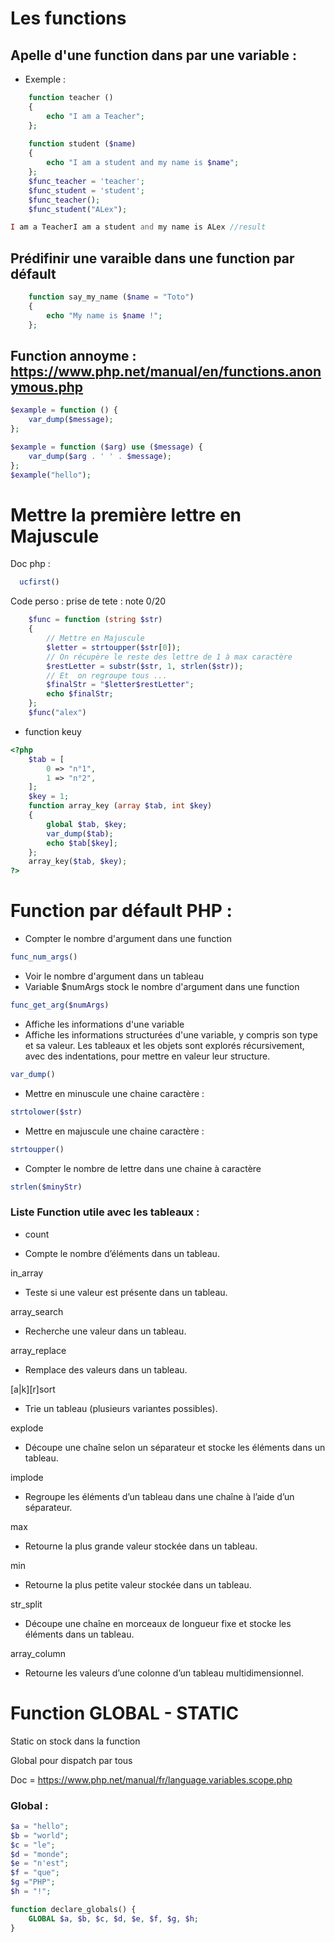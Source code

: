 Les functions 
===

## Apelle d'une function dans par une variable :

- Exemple  :

```PHP
    function teacher ()
    {
        echo "I am a Teacher";
    };
    
    function student ($name)
    {
        echo "I am a student and my name is $name";
    };
    $func_teacher = 'teacher';
    $func_student = 'student';
    $func_teacher();
    $func_student("ALex");
```

```PHP
I am a TeacherI am a student and my name is ALex //result
```
## Prédifinir une varaible dans une function par défault 

```PHP
    function say_my_name ($name = "Toto")
    {
        echo "My name is $name !";
    };
```

## Function annoyme : https://www.php.net/manual/en/functions.anonymous.php

```PHP 
$example = function () {
    var_dump($message);
};
```

```PHP
$example = function ($arg) use ($message) {
    var_dump($arg . ' ' . $message);
};
$example("hello");
```

# Mettre la première lettre en Majuscule

Doc php : 
```PHP
  ucfirst()
```

Code perso : prise de tete : note 0/20

```PHP
    $func = function (string $str)
    {
        // Mettre en Majuscule
        $letter = strtoupper($str[0]);
        // On récupère le reste des lettre de 1 à max caractère
        $restLetter = substr($str, 1, strlen($str));
        // Et  on regroupe tous ...
        $finalStr = "$letter$restLetter";
        echo $finalStr;
    };
    $func("alex")
```

 - function keuy
```PHP
<?php
    $tab = [
        0 => "n°1",
        1 => "n°2",
    ];
    $key = 1;
    function array_key (array $tab, int $key)
    {
        global $tab, $key;
        var_dump($tab);
        echo $tab[$key];
    };
    array_key($tab, $key);
?>
```

# Function par défault PHP :

- Compter le nombre d'argument dans une function 

```PHP
func_num_args()
```
- Voir le nombre d'argument dans un tableau
- Variable $numArgs stock le  nombre d'argument dans une function
```PHP
func_get_arg($numArgs)
```

-  Affiche les informations d'une variable
-  Affiche les informations structurées d'une variable, y compris son type et sa valeur. Les tableaux et les objets sont explorés récursivement, avec des indentations, pour mettre en valeur leur structure.
```PHP
var_dump()
```

- Mettre en minuscule une chaine caractère :

```PHP
strtolower($str)
```

- Mettre en majuscule une chaine caractère :
```PHP
strtoupper() 
```

- Compter le nombre de lettre dans une chaine à caractère 

```PHP
strlen($minyStr)
```



### Liste Function utile avec les tableaux :

- count

- Compte le nombre d’éléments dans un tableau.

in_array

- Teste si une valeur est présente dans un tableau.

array_search

- Recherche une valeur dans un tableau.

array_replace

- Remplace des valeurs dans un tableau.

[a|k][r]sort

- Trie un tableau (plusieurs variantes possibles).

explode

- Découpe une chaîne selon un séparateur et stocke les éléments dans un tableau.

implode

- Regroupe les éléments d’un tableau dans une chaîne à l’aide d’un séparateur.

max

- Retourne la plus grande valeur stockée dans un tableau.

min

- Retourne la plus petite valeur stockée dans un tableau.

str_split

- Découpe une chaîne en morceaux de longueur fixe et stocke les éléments dans un tableau.

array_column

- Retourne les valeurs d’une colonne d’un tableau multidimensionnel.

# Function GLOBAL - STATIC
Static on stock dans la function 

Global pour dispatch par tous 

Doc = https://www.php.net/manual/fr/language.variables.scope.php

### Global :
```PHP
$a = "hello";
$b = "world";
$c = "le";
$d = "monde";
$e = "n'est";
$f = "que";
$g ="PHP";
$h = "!";

function declare_globals() {
    GLOBAL $a, $b, $c, $d, $e, $f, $g, $h;
}

```
